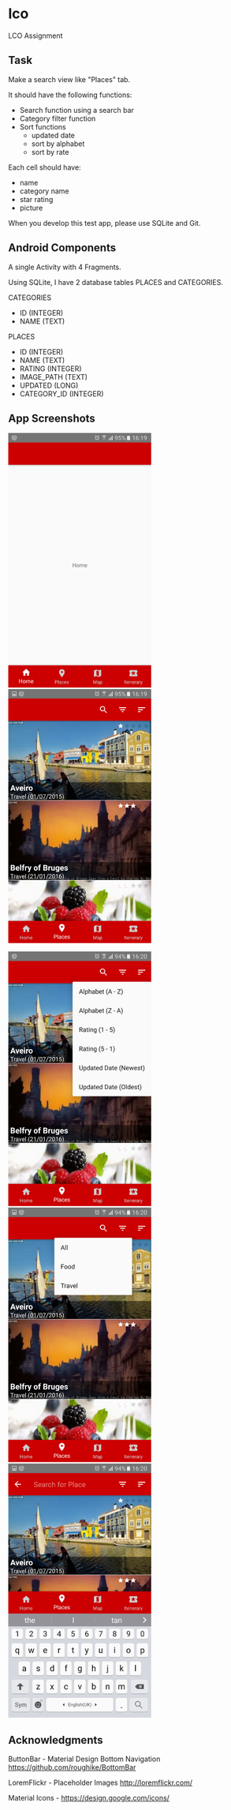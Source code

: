 # lco
LCO Assignment

## Task
Make a search view like "Places" tab.

It should have the following functions:
* Search function using a search bar
* Category filter function
* Sort functions
	- updated date
	- sort by alphabet
	- sort by rate

Each cell should have:
* name
* category name
* star rating
* picture
	
When you develop this test app, please use SQLite and Git.	

## Android Components
A single Activity with 4 Fragments.
 
Using SQLite, I have 2 database tables PLACES and CATEGORIES.

CATEGORIES
* ID (INTEGER)
* NAME (TEXT)

PLACES
* ID (INTEGER)
* NAME (TEXT)
* RATING (INTEGER)
* IMAGE_PATH (TEXT)
* UPDATED (LONG)
* CATEGORY_ID (INTEGER)

## App Screenshots
<p>
  <img src="https://github.com/janicetan12/lco/blob/master/images/home.png?raw=true" width="290"/>
  <img src="https://github.com/janicetan12/lco/blob/master/images/places.png?raw=true" width="290"/>
</p>

<p>
  <img src="https://github.com/janicetan12/lco/blob/master/images/places_sort.png?raw=true" width="290"/>
  <img src="https://github.com/janicetan12/lco/blob/master/images/places_filter.png?raw=true" width="290"/>
  <img src="https://github.com/janicetan12/lco/blob/master/images/places_search.png?raw=true" width="290"/>  
</p>


## Acknowledgments
ButtonBar - Material Design Bottom Navigation https://github.com/roughike/BottomBar

LoremFlickr - Placeholder Images http://loremflickr.com/

Material Icons - https://design.google.com/icons/
